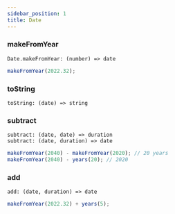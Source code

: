 ```yaml
---
sidebar_position: 1
title: Date
---
```


### makeFromYear

```
Date.makeFromYear: (number) => date
```

```js
makeFromYear(2022.32);
```

### toString

```
toString: (date) => string
```

### subtract

```
subtract: (date, date) => duration
subtract: (date, duration) => date
```

```js
makeFromYear(2040) - makeFromYear(2020); // 20 years
makeFromYear(2040) - years(20); // 2020
```

### add

```
add: (date, duration) => date
```

```js
makeFromYear(2022.32) + years(5);
```
